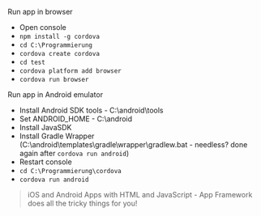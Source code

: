 Run app in browser
- Open console
- `npm install -g cordova`
- `cd C:\Programmierung`
- `cordova create cordova`
- `cd test`
- `cordova platform add browser`
- `cordova run browser`

Run app in Android emulator
- Install Android SDK tools - C:\android\tools
- Set ANDROID_HOME - C:\android
- Install JavaSDK
- Install Gradle Wrapper (C:\android\templates\gradle\wrapper\gradlew.bat - needless? done again after `cordova run android`)
- Restart console
- `cd C:\Programmierung\cordova`
- `cordova run android`


> iOS and Android Apps with HTML and JavaScript - App Framework does all the tricky things for you!
